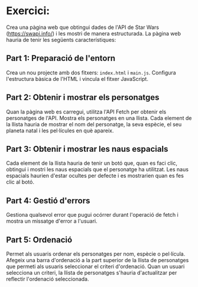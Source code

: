 # Exercici:

Crea una pàgina web que obtingui dades de l'API de Star Wars (https://swapi.info/) i les mostri de manera estructurada. La pàgina web hauria de tenir les següents característiques:

## Part 1: Preparació de l'entorn

Crea un nou projecte amb dos fitxers: `index.html` i `main.js`.
Configura l'estructura bàsica de l'HTML i vincula el fitxer JavaScript.

## Part 2: Obtenir i mostrar els personatges

Quan la pàgina web es carregui, utilitza l'API Fetch per obtenir els personatges de l'API.
Mostra els personatges en una llista. Cada element de la llista hauria de mostrar el nom del personatge, la seva espècie, el seu planeta natal i les pel·lícules en què apareix.

## Part 3: Obtenir i mostrar les naus espacials

Cada element de la llista hauria de tenir un botó que, quan es faci clic, obtingui i mostri les naus espacials que el personatge ha utilitzat. Les naus espacials haurien d'estar ocultes per defecte i es mostrarien quan es fes clic al botó.

## Part 4: Gestió d'errors

Gestiona qualsevol error que pugui ocórrer durant l'operació de fetch i mostra un missatge d'error a l'usuari.

## Part 5: Ordenació

Permet als usuaris ordenar els personatges per nom, espècie o pel·lícula. Afegeix una barra d'ordenació a la part superior de la llista de personatges que permeti als usuaris seleccionar el criteri d'ordenació. Quan un usuari selecciona un criteri, la llista de personatges s'hauria d'actualitzar per reflectir l'ordenació seleccionada.